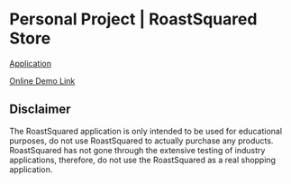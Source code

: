 # Personal Project | RoastSquared Store

[Application](http://Roastsquaredstore-env.eba-emynqmh3.us-west-2.elasticbeanstalk.com/)

[Online Demo Link](https://jcholol.github.io/roastsquaredstore/index.html)

## Disclaimer
The RoastSquared application is only intended to be used for educational purposes, do not use RoastSquared to actually purchase any products. RoastSquared has not gone through the extensive testing of industry applications, therefore, do not use the RoastSquared as a real shopping application. 
